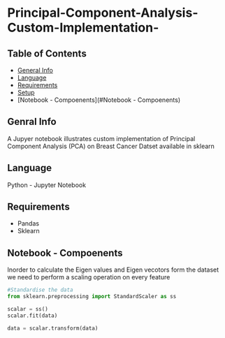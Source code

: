 # Principal-Component-Analysis-Custom-Implementation-

## Table of Contents
* [General Info](#general-info)
* [Language](#Language)
* [Requirements](#Requirements)
* [Setup](#setup)
* [Notebook - Compoenents](#Notebook - Compoenents)

## Genral Info
A Jupyer notebook illustrates custom implementation of Principal Component Analysis (PCA) on Breast Cancer Datset available in sklearn

## Language
Python - Jupyter Notebook

## Requirements
* Pandas 
* Sklearn

##  Notebook - Compoenents
Inorder to calculate the Eigen values and Eigen vecotors form the dataset we need to perform a scaling operation on every feature 
```python
#Standardise the data
from sklearn.preprocessing import StandardScaler as ss

scalar = ss()
scalar.fit(data)

data = scalar.transform(data)
```
